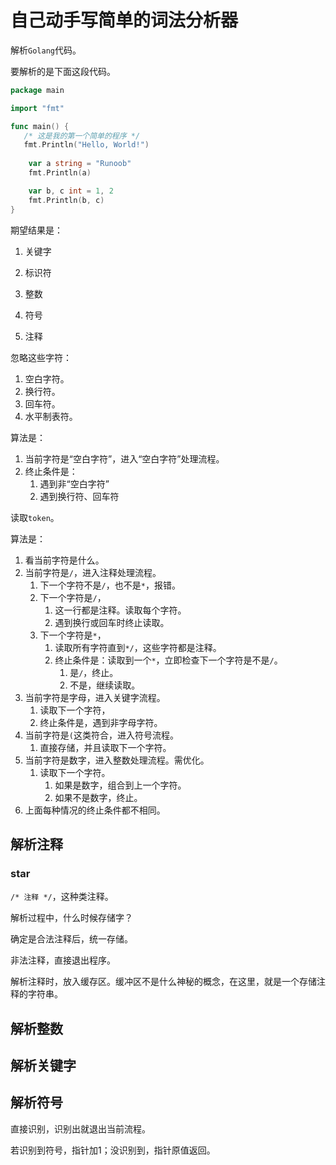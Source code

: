 # 自己动手写简单的词法分析器

解析`Golang`代码。

要解析的是下面这段代码。

```go
package main

import "fmt"

func main() {
   /* 这是我的第一个简单的程序 */
   fmt.Println("Hello, World!")
  
  	var a string = "Runoob"
    fmt.Println(a)

    var b, c int = 1, 2
    fmt.Println(b, c)
}
```

期望结果是：

1. 关键字

2. 标识符

3. 整数

4. 符号

5. 注释

   

忽略这些字符：

1. 空白字符。
2. 换行符。
3. 回车符。
4. 水平制表符。

算法是：

1. 当前字符是“空白字符”，进入“空白字符”处理流程。
2. 终止条件是：
   1. 遇到非“空白字符”
   2. 遇到换行符、回车符

读取`token`。

算法是：

1. 看当前字符是什么。
2. 当前字符是`/`，进入注释处理流程。
   1. 下一个字符不是`/`，也不是`*`，报错。
   2. 下一个字符是`/`，
      1. 这一行都是注释。读取每个字符。
      2. 遇到换行或回车时终止读取。
   3. 下一个字符是`*`，
      1. 读取所有字符直到`*/`，这些字符都是注释。
      2. 终止条件是：读取到一个`*`，立即检查下一个字符是不是`/`。
         1. 是`/`，终止。
         2. 不是，继续读取。
3. 当前字符是字母，进入关键字流程。
   1. 读取下一个字符，
   2. 终止条件是，遇到非字母字符。
4. 当前字符是`(`这类符合，进入符号流程。
   1. 直接存储，并且读取下一个字符。
5. 当前字符是数字，进入整数处理流程。需优化。
   1. 读取下一个字符。
      1. 如果是数字，组合到上一个字符。
      2. 如果不是数字，终止。
6. 上面每种情况的终止条件都不相同。



## 解析注释

### star

`/* 注释 */`，这种类注释。

解析过程中，什么时候存储字？

确定是合法注释后，统一存储。

非法注释，直接退出程序。

解析注释时，放入缓存区。缓冲区不是什么神秘的概念，在这里，就是一个存储注释的字符串。



## 解析整数



## 解析关键字



## 解析符号

直接识别，识别出就退出当前流程。

若识别到符号，指针加1；没识别到，指针原值返回。

